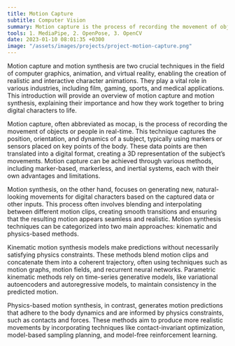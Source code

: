 ```yaml
---
title: Motion Capture
subtitle: Computer Vision
summary: Motion capture is the process of recording the movement of objects or people. It is used in animation, video games, and virtual reality. It is also used in robotics, medicine, and sports.
tools: 1. MediaPipe, 2. OpenPose, 3. OpenCV
date: 2023-01-10 08:01:35 +0300
image: "/assets/images/projects/project-motion-capture.png"
---
```


Motion capture and motion synthesis are two crucial techniques in the field of computer graphics, animation, and virtual reality, enabling the creation of realistic and interactive character animations. They play a vital role in various industries, including film, gaming, sports, and medical applications. This introduction will provide an overview of motion capture and motion synthesis, explaining their importance and how they work together to bring digital characters to life.

Motion capture, often abbreviated as mocap, is the process of recording the movement of objects or people in real-time. This technique captures the position, orientation, and dynamics of a subject, typically using markers or sensors placed on key points of the body. These data points are then translated into a digital format, creating a 3D representation of the subject’s movements. Motion capture can be achieved through various methods, including marker-based, markerless, and inertial systems, each with their own advantages and limitations.

Motion synthesis, on the other hand, focuses on generating new, natural-looking movements for digital characters based on the captured data or other inputs. This process often involves blending and interpolating between different motion clips, creating smooth transitions and ensuring that the resulting motion appears seamless and realistic. Motion synthesis techniques can be categorized into two main approaches: kinematic and physics-based methods.

Kinematic motion synthesis models make predictions without necessarily satisfying physics constraints. These methods blend motion clips and concatenate them into a coherent trajectory, often using techniques such as motion graphs, motion fields, and recurrent neural networks. Parametric kinematic methods rely on time-series generative models, like variational autoencoders and autoregressive models, to maintain consistency in the predicted motion.

Physics-based motion synthesis, in contrast, generates motion predictions that adhere to the body dynamics and are informed by physics constraints, such as contacts and forces. These methods aim to produce more realistic movements by incorporating techniques like contact-invariant optimization, model-based sampling planning, and model-free reinforcement learning.
